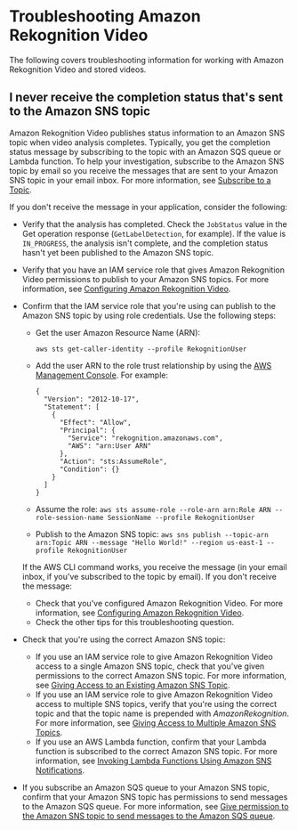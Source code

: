 # Troubleshooting Amazon Rekognition Video<a name="video-troubleshooting"></a>

The following covers troubleshooting information for working with Amazon Rekognition Video and stored videos\.

## I never receive the completion status that's sent to the Amazon SNS topic<a name="video-no-sns-topic"></a>

 Amazon Rekognition Video publishes status information to an Amazon SNS topic when video analysis completes\. Typically, you get the completion status message by subscribing to the topic with an Amazon SQS queue or Lambda function\. To help your investigation, subscribe to the Amazon SNS topic by email so you receive the messages that are sent to your Amazon SNS topic in your email inbox\. For more information, see [Subscribe to a Topic](http://docs.aws.amazon.com/sns/latest/dg/SubscribeTopic.html)\.

If you don't receive the message in your application, consider the following:
+ Verify that the analysis has completed\. Check the `JobStatus` value in the Get operation response \(`GetLabelDetection`, for example\)\. If the value is `IN_PROGRESS`, the analysis isn't complete, and the completion status hasn't yet been published to the Amazon SNS topic\.
+ Verify that you have an IAM service role that gives Amazon Rekognition Video permissions to publish to your Amazon SNS topics\. For more information, see [Configuring Amazon Rekognition Video](api-video-roles.md)\. 
+ Confirm that the IAM service role that you're using can publish to the Amazon SNS topic by using role credentials\. Use the following steps:
  + Get the user Amazon Resource Name \(ARN\):

    ```
    aws sts get-caller-identity --profile RekognitionUser 
    ```
  + Add the user ARN to the role trust relationship by using the [AWS Management Console](http://docs.aws.amazon.com/IAM/latest/UserGuide/id_roles_manage_modify.html)\. For example:

    ```
    {
      "Version": "2012-10-17",
      "Statement": [
        {
          "Effect": "Allow",
          "Principal": {
            "Service": "rekognition.amazonaws.com",
            "AWS": "arn:User ARN"
          },
          "Action": "sts:AssumeRole",
          "Condition": {}
        }
      ]
    }
    ```
  + Assume the role: `aws sts assume-role --role-arn arn:Role ARN --role-session-name SessionName --profile RekognitionUser`
  + Publish to the Amazon SNS topic: `aws sns publish --topic-arn arn:Topic ARN --message "Hello World!" --region us-east-1 --profile RekognitionUser`

  If the AWS CLI command works, you receive the message \(in your email inbox, if you've subscribed to the topic by email\)\. If you don't receive the message:
  + Check that you've configured Amazon Rekognition Video\. For more information, see [Configuring Amazon Rekognition Video](api-video-roles.md)\.
  + Check the other tips for this troubleshooting question\.
+ Check that you're using the correct Amazon SNS topic:
  + If you use an IAM service role to give Amazon Rekognition Video access to a single Amazon SNS topic, check that you've given permissions to the correct Amazon SNS topic\. For more information, see [Giving Access to an Existing Amazon SNS Topic](api-video-roles.md#api-video-roles-single-topics)\.
  + If you use an IAM service role to give Amazon Rekognition Video access to multiple SNS topics, verify that you're using the correct topic and that the topic name is prepended with *AmazonRekognition*\. For more information, see [Giving Access to Multiple Amazon SNS Topics](api-video-roles.md#api-video-roles-all-topics)\. 
  + If you use an AWS Lambda function, confirm that your Lambda function is subscribed to the correct Amazon SNS topic\. For more information, see [ Invoking Lambda Functions Using Amazon SNS Notifications](http://docs.aws.amazon.com/sns/latest/dg/sns-lambda.html)\.
+ If you subscribe an Amazon SQS queue to your Amazon SNS topic, confirm that your Amazon SNS topic has permissions to send messages to the Amazon SQS queue\. For more information, see [Give permission to the Amazon SNS topic to send messages to the Amazon SQS queue](http://docs.aws.amazon.com/sns/latest/dg/SendMessageToSQS.html#SendMessageToSQS.sqs.permissions)\.